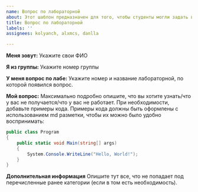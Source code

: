 ```yaml
---
name: Вопрос по лабораторной
about: Этот шаблон предназначен для того, чтобы студенты могли задать вопрос по лабораторной
title: Вопрос по лабораторной
labels: ''
assignees: kolyanch, alxmcs, danlla

---
```


**Меня зовут:**
Укажите свои ФИО

**Я из группы:**
Укажите номер группы

**У меня вопрос по лабе:**
Укажите номер и название лабораторной, по которой появился вопрос.

**Мой вопрос:**
Максимально подробно опишите, что вы хотите узнать/что у вас не получается/что у вас не работает. При необходимости, добавьте примеры кода. Примеры кода должны быть оформлены с использованием md разметки, чтобы их можно было удобно  воспринимать:

```cs
public class Program
{
    public static void Main(string[] args)
    {
        System.Console.WriteLine("Hello, World!");
    }
}
```

**Дополнительная информация**
Опишите тут все, что не попадает под перечисленные ранее категории (если в том есть необходимость).
